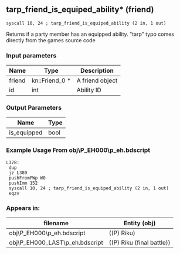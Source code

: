 ## tarp_friend_is_equiped_ability* (friend)

`syscall 10, 24 ; tarp_friend_is_equiped_ability (2 in, 1 out)`

Returns if a party member has an equipped ability. "tarp" typo comes directly from the games source code

### Input parameters
| Name | Type | Description
|------|------|------------
| friend   | kn::Friend_0 *   | A friend object
| id   | int   | Ability ID


### Output Parameters
| Name | Type
|------|-----
| is_equipped   | bool   
### Example Usage From obj\P_EH000\p_eh.bdscript
```plaintext
L378:
 dup 
 jz L389
 pushFromPWp W0
 pushImm 152
 syscall 10, 24 ; tarp_friend_is_equiped_ability (2 in, 1 out)
 eqzv
```


### Appears in:
| filename | Entity (obj)
|----------|-------------
| obj\P_EH000\p_eh.bdscript       | ((P) Riku)          
| obj\P_EH000_LAST\p_eh.bdscript       | ((P) Riku (final battle))          



